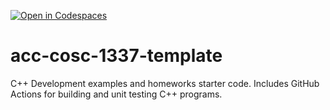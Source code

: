 [![Open in Codespaces](https://classroom.github.com/assets/launch-codespace-f4981d0f882b2a3f0472912d15f9806d57e124e0fc890972558857b51b24a6f9.svg)](https://classroom.github.com/open-in-codespaces?assignment_repo_id=9844166)
# acc-cosc-1337-template
C++ Development examples and homeworks starter code.  Includes GitHub Actions for building and unit testing C++ programs.
